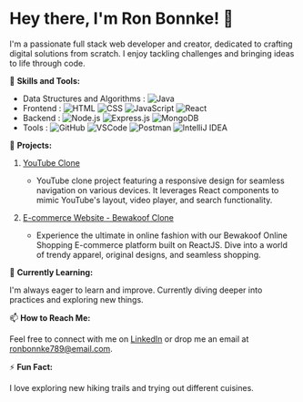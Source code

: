 # Hey there, I'm Ron Bonnke! 👋

I'm a passionate full stack web developer and creator, dedicated to crafting digital solutions from scratch. I enjoy tackling challenges and bringing ideas to life through code.

🚀 **Skills and Tools:**

- Data Structures and Algorithms :  ![Java](https://img.shields.io/badge/-Java-orange?logo=java&logoColor=white)
- Frontend : ![HTML](https://img.shields.io/badge/-HTML-orange?logo=html5&logoColor=white) ![CSS](https://img.shields.io/badge/-CSS-blue?logo=css3&logoColor=white) ![JavaScript](https://img.shields.io/badge/-JavaScript-yellow?logo=javascript&logoColor=white) ![React](https://img.shields.io/badge/-React-blue?logo=react&logoColor=white)
- Backend : ![Node.js](https://img.shields.io/badge/-Node.js-green?logo=node.js&logoColor=white) ![Express.js](https://img.shields.io/badge/-Express.js-lightgrey?logo=javascript&logoColor=white) ![MongoDB](https://img.shields.io/badge/-MongoDB-green?logo=mongodb&logoColor=white)
- Tools : ![GitHub](https://img.shields.io/badge/-GitHub-black?logo=github&logoColor=white) ![VSCode](https://img.shields.io/badge/-VSCode-blue?logo=visual-studio-code&logoColor=white) ![Postman](https://img.shields.io/badge/-Postman-orange?logo=postman&logoColor=white) ![IntelliJ IDEA](https://img.shields.io/badge/-IntelliJ%20IDEA-black?logo=intellij-idea&logoColor=white)


💼 **Projects:**

1. [YouTube Clone](https://tiny-sopapillas-788139.netlify.app/)
   - YouTube clone project featuring a responsive design for seamless navigation on various devices. It leverages React components to mimic YouTube's layout, video player, and search functionality.

2. [E-commerce Website - Bewakoof Clone](https://fabulous-basbousa-94a726.netlify.app/)
   - Experience the ultimate in online fashion with our Bewakoof Online Shopping E-commerce platform built on ReactJS. Dive into a world of trendy apparel, original designs, and seamless shopping.

🌱 **Currently Learning:**

I'm always eager to learn and improve. Currently diving deeper into practices and exploring new things.

📫 **How to Reach Me:**

Feel free to connect with me on [LinkedIn](https://www.linkedin.com/in/ron-bonnke-34275426a/overlay/about-this-profile/) or drop me an email at [ronbonnke789@email.com](mailto:ronbonnke789@email.com).

⚡ **Fun Fact:**

I love exploring new hiking trails and trying out different cuisines.

<!-- Feel free to use or modify this template! -->
